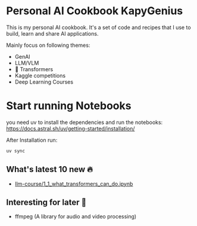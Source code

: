 # Personal AI Cookbook KapyGenius

This is my personal AI cookbook. It's a set of code and recipes that I use to build, learn and share AI applications.

Mainly focus on following themes:
 - GenAI
 - LLM/VLM
 - 🤗 Transformers
 - Kaggle competitions
 - Deep Learning Courses

 # Start running Notebooks

 you need uv to install the dependencies and run the notebooks: https://docs.astral.sh/uv/getting-started/installation/

 After Installation run:

 ```bash
 uv sync
 ```

## What's latest 10 new 🔥
 - [llm-course/1_1_what_transformers_can_do.ipynb](llm-course/1_1_what_transformers_can_do.ipynb)

## Interesting for later 🤔
 - ffmpeg (A library for audio and video processing)